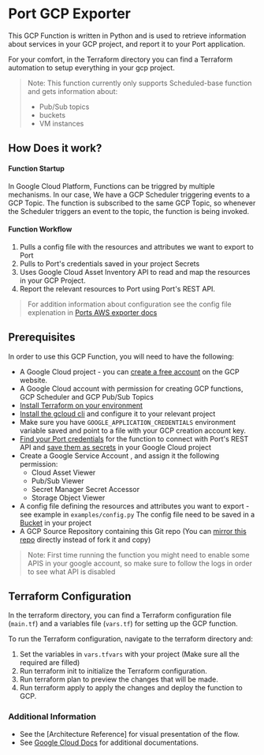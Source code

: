 # Port GCP Exporter
This GCP Function is written in Python and is used to retrieve information about services in your GCP project, and report it to your Port application.

For your comfort, in the Terraform directory you can find a Terraform automation to setup everything in your gcp project.
> Note: This function currently only supports Scheduled-base function and gets information about: 
> * Pub/Sub topics
> * buckets
>  * VM instances


## How Does it work?


#### Function Startup
In Google Cloud Platform, Functions can be triggred by multiple mechanisms. 
In our case, We have a GCP Scheduler triggering events to a GCP Topic.
The function is subscribed to the same GCP Topic, so whenever the Scheduler triggers an event to the topic,  the function is being invoked.

#### Function Workflow
1. Pulls a config file with the resources and attributes we want to export to Port
2. Pulls to Port's credentials saved in your project Secrets
3. Uses Google Cloud Asset Inventory API to read and map the resources in your GCP Project.
4. Report the relevant resources to Port using Port's REST API.

> For addition information about configuration see the config file explenation in [Ports AWS exporter docs](https://docs.getport.io/build-your-software-catalog/sync-data-to-catalog/aws/#exporter-aws-serverless-application)


## Prerequisites

In order to use this GCP Function, you will need to have the following:

- A Google Cloud project - you can [create a free account](https://cloud.google.com/free) on the GCP website.
- A Google Cloud account with permission for creating GCP functions, GCP Scheduler and GCP Pub/Sub Topics
- [Install Terraform on your environment](https://developer.hashicorp.com/terraform/tutorials/gcp-get-started/install-cli?in=terraform%2Fgcp-get-started) 
- [Install the gcloud cli](https://cloud.google.com/sdk/docs/install) and configure it to your relevant project
- Make sure you have `GOOGLE_APPLICATION_CREDENTIALS` environment variable saved and point to a file with your GCP creation account key.
- [Find your Port credentials](https://docs.getport.io/build-your-software-catalog/sync-data-to-catalog/api/#find-your-port-credentials) for the function to connect with Port's REST API and [save them as secrets](https://cloud.google.com/secret-manager/docs/creating-and-accessing-secrets) in your Google Cloud project
- Create a Google Service Account , and assign it the following permission: 
  - Cloud Asset Viewer 
  - Pub/Sub Viewer 
  - Secret Manager Secret Accessor
  - Storage Object Viewer
- A config file defining the resources and attributes you want to export - see example in `examples/config.py`
 The config file need to be saved in a [Bucket](https://cloud.google.com/storage/docs/creating-buckets) in your project
 - A GCP Source Repository containing this Git repo (You can [mirror this repo](https://cloud.google.com/source-repositories/docs/mirroring-a-github-repository) directly instead of fork it and copy)
 
> Note: First time running the function you might need to enable some APIS in your google account, so make sure to follow the logs in order to see what API is disabled


## Terraform Configuration
In the terraform directory, you can find a Terraform configuration file (`main.tf`) and a variables file (`vars.tf`) for setting up the GCP function.

To run the Terraform configuration, navigate to the terraform directory and:
1. Set the variables in `vars.tfvars` with your project (Make sure all the required are filled)
2. Run terraform init to initialize the Terraform configuration.
3. Run terraform plan to preview the changes that will be made.
4. Run terraform apply to apply the changes and deploy the function to GCP.

### Additional Information
* See the [Architecture Reference] for visual presentation of the flow.
* See [Google Cloud Docs](https://cloud.google.com/docs?hl=he) for additional documentations.

